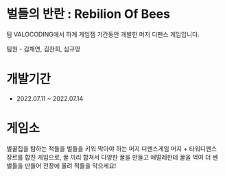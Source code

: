 # 벌들의 반란 : Rebilion Of Bees

팀 VALOCODING에서 하계 게임잼 기간동안 개발한 머지 디펜스 게임입니다. 


팀원 - 김채연, 김찬희, 심규영

# 개발기간
- 2022.07.11 ~ 2022.07.14

# 게임소
벌꿀집을 탐하는 적들을 벌들을 키워 막아야 하는 머지 디펜스게임
머지 + 타워디펜스 장르를 합친 게임으로, 꿀 끼리 합쳐서 다양한 꿀을 만들고 애벌레한테
꿀을 먹여 더 쎈 벌들을 만들어 전장에 올려 적들을 막으세요!
